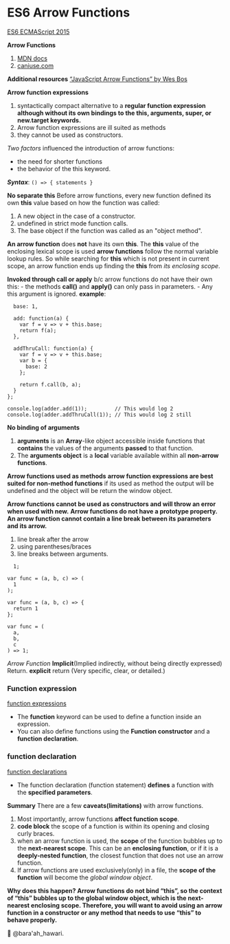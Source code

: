 # ES6 Arrow Functions

[ES6 ECMAScript 2015](https://www.ecma-international.org/ecma-262/6.0/)

**Arrow Functions**

1. [MDN docs](https://developer.mozilla.org/en-US/docs/Web/JavaScript/Reference/Functions/Arrow_functions)
1. [caniuse.com](https://caniuse.com/#search=arrow%20functions)

**Additional resources**
[“JavaScript Arrow Functions” by Wes Bos](https://wesbos.com/arrow-functions/)

**Arrow function expressions**

1. syntactically compact alternative to a **regular function expression**
   **although without its own bindings to the this, arguments, super, or new.target keywords.**
1. Arrow function expressions are ill suited as methods
1. they cannot be used as constructors.

_Two factors_ influenced the introduction of arrow functions:

- the need for shorter functions
- the behavior of the this keyword.

**_Syntax_**:
`() => { statements }`

**No separate this**
Before arrow functions, every new function defined its own **this** value based on how the function was called:

1. A new object in the case of a constructor.
1. undefined in strict mode function calls.
1. The base object if the function was called as an "object method".

**An arrow function** does **not** have its own **this**. The **this** value of the enclosing lexical scope is used
**arrow functions** follow the normal variable lookup rules. So while searching for **this** which is not present in current scope, an arrow function ends up finding the **this** from _its enclosing scope_.

**Invoked through call or apply**
b/c arrow functions do not have their own this: - the methods **call()** and **apply()** can only pass in parameters. - Any this argument is ignored.
**example**:

```var adder = {
  base: 1,

  add: function(a) {
    var f = v => v + this.base;
    return f(a);
  },

  addThruCall: function(a) {
    var f = v => v + this.base;
    var b = {
      base: 2
    };

    return f.call(b, a);
  }
};

console.log(adder.add(1));         // This would log 2
console.log(adder.addThruCall(1)); // This would log 2 still
```

**No binding of arguments**

1. **arguments** is an **Array**-like object accessible inside functions that **contains** the values of the arguments **passed** to that function.
1. The **arguments object** is a **local** variable available within all **non-arrow functions**.

**Arrow functions used as methods**
**arrow function expressions are best suited for non-method functions**
if its used as method the output will be undefined and the object will be return the window object.

**Arrow functions cannot be used as constructors and will throw an error when used with new.**
**Arrow functions do not have a prototype property.**
**An arrow function cannot contain a line break between its parameters and its arrow.**

1. line break after the arrow
1. using parentheses/braces
1. line breaks between arguments.

```var func = (a, b, c) =>
  1;

var func = (a, b, c) => (
  1
);

var func = (a, b, c) => {
  return 1
};

var func = (
  a,
  b,
  c
) => 1;
```

_Arrow Function_ **Implicit**(Implied indirectly, without being directly expressed) Return.
**explicit** return (Very specific, clear, or detailed.)

### Function expression

[function expressions](https://developer.mozilla.org/en-US/docs/web/JavaScript/Reference/Operators/function)

- The **function** keyword can be used to define a function inside an expression.
- You can also define functions using the **Function constructor** and a **function declaration**.

### function declaration

[function declarations](https://developer.mozilla.org/en-US/docs/Web/JavaScript/Reference/Statements/function)

- The function declaration (function statement) **defines** a function with the **specified parameters**.

**Summary**
There are a few **caveats(limitations)** with arrow functions.

1. Most importantly, arrow functions **affect function scope**.
1. **code block** the scope of a function is within its opening and closing curly braces.
1. when an arrow function is used, the **scope** of the function bubbles up to the **next-nearest scope**. This can be an **enclosing function**, or if it is a **deeply-nested function**, the closest function that does not use an arrow function.
1. If arrow functions are used exclusively(only) in a file, the **scope of the function** will become the _global window object_.

**Why does this happen? Arrow functions do not bind “this”, so the context of “this” bubbles up to the global window object, which is the next-nearest enclosing scope. Therefore, you will want to avoid using an arrow function in a constructor or any method that needs to use “this” to behave properly.**

:green_heart:
@bara'ah_hawari.
